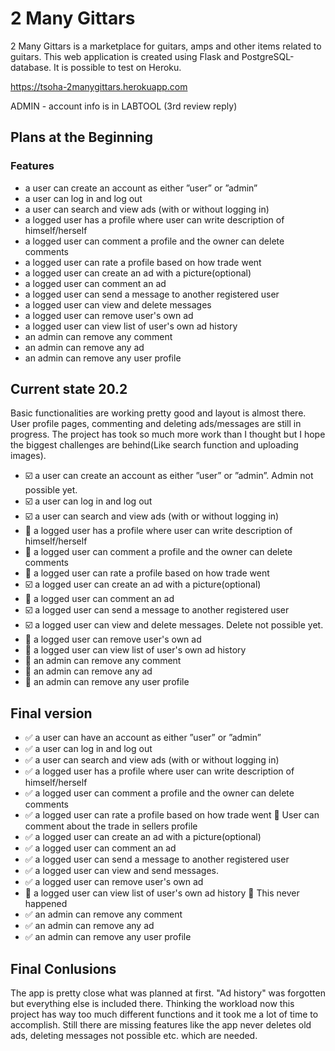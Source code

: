 # 2 Many Gittars

2 Many Gittars is a marketplace for guitars, amps and other items related to guitars. This web application is created using Flask and PostgreSQL-database. It is possible to test on Heroku.

https://tsoha-2manygittars.herokuapp.com

ADMIN - account info is in LABTOOL (3rd review reply)

## Plans at the Beginning

### Features
- a user can create an account as either ”user” or ”admin”
- a user can log in and log out
- a user can search and view ads (with or without logging in)
- a logged user has a profile where user can write description of himself/herself
- a logged user can comment a profile and the owner can delete comments
- a logged user can rate a profile based on how trade went
- a logged user can create an ad with a picture(optional)
- a logged user can comment an ad
- a logged user can send a message to another registered user
- a logged user can view and delete messages
- a logged user can remove user's own ad
- a logged user can view list of user's own ad history
- an admin can remove any comment
- an admin can remove any ad
- an admin can remove any user profile

## Current state 20.2

Basic functionalities are working pretty good and layout is almost there. User profile pages, commenting and deleting ads/messages are still in progress. The project has took so much more work than I thought but I hope the biggest challenges are behind(Like search function and uploading images).

- :ballot_box_with_check: a user can create an account as either ”user” or ”admin”. Admin not possible yet.
- :ballot_box_with_check: a user can log in and log out
- :ballot_box_with_check: a user can search and view ads (with or without logging in)
- :black_square_button: a logged user has a profile where user can write description of himself/herself
- :black_square_button: a logged user can comment a profile and the owner can delete comments
- :black_square_button: a logged user can rate a profile based on how trade went
- :ballot_box_with_check: a logged user can create an ad with a picture(optional)
- :black_square_button: a logged user can comment an ad
- :ballot_box_with_check: a logged user can send a message to another registered user
- :ballot_box_with_check: a logged user can view and delete messages. Delete not possible yet.
- :black_square_button: a logged user can remove user's own ad
- :black_square_button: a logged user can view list of user's own ad history
- :black_square_button: an admin can remove any comment
- :black_square_button: an admin can remove any ad
- :black_square_button: an admin can remove any user profile

## Final version

- :white_check_mark: a user can have an account as either ”user” or ”admin”
- :white_check_mark: a user can log in and log out
- :white_check_mark: a user can search and view ads (with or without logging in)
- :white_check_mark: a logged user has a profile where user can write description of himself/herself
- :white_check_mark: a logged user can comment a profile and the owner can delete comments
- :white_check_mark: a logged user can rate a profile based on how trade went  :guitar: User can comment about the trade in sellers profile
- :white_check_mark: a logged user can create an ad with a picture(optional)
- :white_check_mark: a logged user can comment an ad
- :white_check_mark: a logged user can send a message to another registered user
- :white_check_mark: a logged user can view and send messages.
- :white_check_mark: a logged user can remove user's own ad
- :black_square_button: a logged user can view list of user's own ad history   :guitar: This never happened 
- :white_check_mark: an admin can remove any comment
- :white_check_mark: an admin can remove any ad
- :white_check_mark: an admin can remove any user profile

## Final Conlusions

The app is pretty close what was planned at first. "Ad history" was forgotten but everything else is included there. Thinking the workload now this project has way too much different functions and it took me a lot of time to accomplish. Still there are missing features like the app never deletes old ads, deleting messages not possible etc. which are needed.